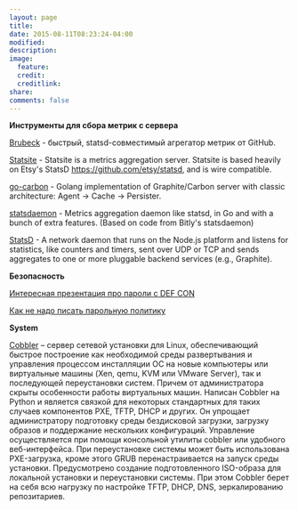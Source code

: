```yaml
---
layout: page
title:
date: 2015-08-11T08:23:24-04:00
modified:
description:
image:
  feature:
  credit:
  creditlink:
share:
comments: false
---
```


**Инструменты для сбора метрик с сервера**

[Brubeck](http://habrahabr.ru/post/260971/) - быстрый, statsd-совместимый агрегатор метрик от GitHub.

[Statsite](https://github.com/armon/statsite) - Statsite is a metrics aggregation server. Statsite is based heavily on Etsy's StatsD https://github.com/etsy/statsd, and is wire compatible.

[go-carbon](https://github.com/lomik/go-carbon) - Golang implementation of Graphite/Carbon server with classic architecture: Agent -> Cache -> Persister.

[statsdaemon](https://github.com/vimeo/statsdaemon) - Metrics aggregation daemon like statsd, in Go and with a bunch of extra features. (Based on code from Bitly's statsdaemon)

[StatsD](https://github.com/etsy/statsd) - A network daemon that runs on the Node.js platform and listens for statistics, like counters and timers, sent over UDP or TCP and sends aggregates to one or more pluggable backend services (e.g., Graphite).

**Безопасность**

[Интересная презентация про пароли с DEF CON](http://www.securitylab.ru/blog/personal/itsec/148265.php)

[Как не надо писать парольную политику](http://www.itsec.pro/2014/01/blog-post_23.html)

**System**

[Сobbler](https://cobbler.github.io/) – сервер сетевой установки для Linux, обеспечивающий быстрое построение как необходимой среды развертывания и управления процессом инсталляции ОС на новые компьютеры или виртуальные машины (Xen, qemu, KVM или VMware Server), так и последующей переустановки систем. Причем от администратора скрыты особенности работы виртуальных машин. Написан Сobbler на Python и является связкой для некоторых стандартных для таких случаев компонентов PXE, TFTP, DHCP и других. Он упрощает администратору подготовку среды бездисковой загрузки, загрузку образов и поддержание нескольких конфигураций. Управление осуществляется при помощи консольной утилиты cobbler или удобного веб-интерфейса. При переустановке системы может быть использована PXE-загрузка, кроме этого GRUB перенастраивается на запуск среды установки. Предусмотрено создание подготовленного ISO-образа для локальной установки и переустановки системы. При этом Сobbler берет на себя всю нагрузку по настройке TFTP, DHCP, DNS, зеркалированию репозитариев.
